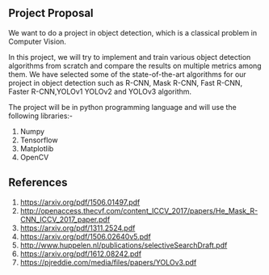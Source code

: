 ## Project Proposal

We want to do a project in object detection, which is a classical problem in Computer Vision.

In this project, we will try to implement and train various object detection algorithms from scratch and compare the results on multiple metrics among them. We have selected some of the state-of-the-art algorithms for our project in object detection such as R-CNN, Mask R-CNN, Fast R-CNN, Faster R-CNN,YOLOv1 YOLOv2 and YOLOv3 algorithm.

The project will be in python programming language and will use the following libraries:-
1. Numpy
2. Tensorflow
3. Matplotlib
4. OpenCV

## References
1. https://arxiv.org/pdf/1506.01497.pdf
2. http://openaccess.thecvf.com/content_ICCV_2017/papers/He_Mask_R-CNN_ICCV_2017_paper.pdf
3. https://arxiv.org/pdf/1311.2524.pdf
4. https://arxiv.org/pdf/1506.02640v5.pdf
5. http://www.huppelen.nl/publications/selectiveSearchDraft.pdf
6. https://arxiv.org/pdf/1612.08242.pdf
7. https://pjreddie.com/media/files/papers/YOLOv3.pdf


